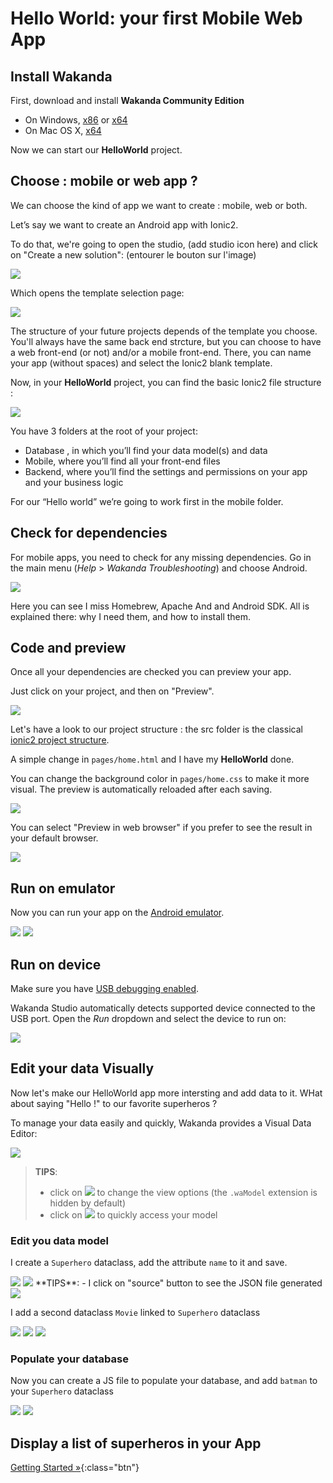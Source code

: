 ---
---

# Hello World: your first Mobile Web App

## Install Wakanda

First, download and install **Wakanda Community Edition**

- On Windows, [x86](https://github.com/Wakanda/wakanda-digital-app-factory/releases/download/v1.1.3/wakanda-community-all_1.1.3_x86.msi "download") or [x64](https://github.com/Wakanda/wakanda-digital-app-factory/releases/download/v1.1.3/wakanda-community-all_1.1.3_x64.msi "download")
- On Mac OS X, [x64](https://github.com/Wakanda/wakanda-digital-app-factory/releases/download/v1.1.3/wakanda-community-all_1.1.3_x64.dmg "download")


Now we can start our **HelloWorld** project.  

## Choose : mobile or web app ?
We can choose the kind of app we want to create : mobile, web or both.

Let’s say we want to create an Android app with Ionic2.

To do that, we're going to open the studio, (add studio icon here) and click on "Create a new solution": (entourer le bouton sur l'image)

<img src="img/hp-initial.png"/>

Which opens the template selection page:  

<img src="img/hw-template-selection.png"/>


The structure of your future projects depends of the template you choose.
You'll always have the same back end strcture, but you can choose to have a web front-end (or not) and/or a mobile front-end.
There, you can name your app (without spaces) and select the Ionic2 blank template.

Now, in your **HelloWorld** project, you can find the basic Ionic2 file structure :

<img src="img/hw-file-structure.png"/>  

You have 3 folders at the root of your project:

- Database , in which you’ll find your data model(s) and data  
- Mobile, where you’ll find all your front-end files  
- Backend, where you’ll find the settings and permissions on your app and your business logic  

For our “Hello world” we’re going to work first in the mobile folder.


## Check for dependencies

For mobile apps, you need to check for any missing dependencies.
Go in the main menu  (_Help_ > _Wakanda Troubleshooting_) and choose Android.

<img src="img/hw-troubleshooting.png"/>

Here you can see I miss Homebrew, Apache And and Android SDK. All is explained there: why I need them, and how to install them.


## Code and preview  

Once all your dependencies are checked you can preview your app.

Just click on your project, and then on "Preview".

<img src="img/hw-first-preview.png"/>


Let's have a look to our project structure : the src folder is the classical [ionic2 project structure](http://ionicframework.com/docs/v2/setup/tutorial/project-structure/ "ionic tutorial").

A simple change in `pages/home.html` and I have my **HelloWorld** done.

You can change the background color in `pages/home.css` to make it more visual.
The preview is automatically reloaded after each saving.

<img src="img/hw-colored-preview.png"/>

You can select "Preview in web browser" if you prefer to see the result in your default browser.  

<img src="img/hw-final-preview.png"/>


## Run on emulator  

Now you can run your app on the [Android emulator](https://developer.android.com/studio/run/emulator.html "check documentation").

<img src="img/hw-run-emulator.png"/>

<img src="img/hw-emulator-view.png"/>

## Run on device  


Make sure you have [USB debugging enabled](http://developer.android.com/tools/device.html).

Wakanda Studio automatically detects supported device connected to the USB port.
Open the _Run_ dropdown and select the device to run on:

<img src="img/mobile-run-devices.png" />

## Edit your data Visually

Now let's make our HelloWorld app more intersting and add data to it. WHat about saying "Hello !" to our favorite superheros ?

To manage your data easily and quickly, Wakanda provides a Visual Data Editor:


<img src="img/model-designer-open.png" />

> **TIPS**:
> - click on <img class="inline" src="img/explorer-settings-shortcut.png"> to change the view options (the `.waModel` extension is hidden by default)
> - click on <img class="inline" src="img/model-designer-shortcut.png"> to quickly access your model

### Edit you data model

I create a `Superhero` dataclass, add the attribute `name` to it and save.

<img src="img/model-designer-newdataclass.png" />


<img src="img/model-designer-addattribute.png" />
**TIPS**:
- I click on "source" button to see the JSON file generated

<img src="img/model-designer-JSON.png" />

I add a second dataclass `Movie` linked to `Superhero` dataclass

<img src="img/model-designer-addDataclass#2.png" />

<img src="img/model-designer-addrelationship.png" />
<img src="img/model-designer-addrelationship#2.png" />

### Populate your database
Now you can create a JS file to populate your database, and add `batman` to your `Superhero` dataclass

<img src="img/model-designer-addJSfile.png" />


<img src="img/model-designer-addcode.png" />

## Display a list of superheros in your App



[Getting Started »](index.html){:class="btn"}
